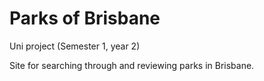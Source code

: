 # Parks of Brisbane
Uni project (Semester 1, year 2)

Site for searching through and reviewing parks in Brisbane. 

